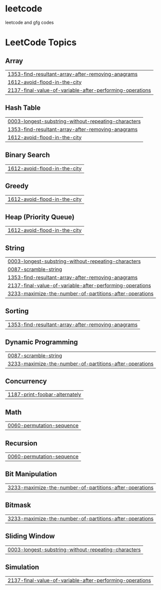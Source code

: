 # leetcode
leetcode and gfg codes

<!---LeetCode Topics Start-->
# LeetCode Topics
## Array
|  |
| ------- |
| [1353-find-resultant-array-after-removing-anagrams](https://github.com/Saumya-1008/leetcode/tree/master/1353-find-resultant-array-after-removing-anagrams) |
| [1612-avoid-flood-in-the-city](https://github.com/Saumya-1008/leetcode/tree/master/1612-avoid-flood-in-the-city) |
| [2137-final-value-of-variable-after-performing-operations](https://github.com/Saumya-1008/leetcode/tree/master/2137-final-value-of-variable-after-performing-operations) |
## Hash Table
|  |
| ------- |
| [0003-longest-substring-without-repeating-characters](https://github.com/Saumya-1008/leetcode/tree/master/0003-longest-substring-without-repeating-characters) |
| [1353-find-resultant-array-after-removing-anagrams](https://github.com/Saumya-1008/leetcode/tree/master/1353-find-resultant-array-after-removing-anagrams) |
| [1612-avoid-flood-in-the-city](https://github.com/Saumya-1008/leetcode/tree/master/1612-avoid-flood-in-the-city) |
## Binary Search
|  |
| ------- |
| [1612-avoid-flood-in-the-city](https://github.com/Saumya-1008/leetcode/tree/master/1612-avoid-flood-in-the-city) |
## Greedy
|  |
| ------- |
| [1612-avoid-flood-in-the-city](https://github.com/Saumya-1008/leetcode/tree/master/1612-avoid-flood-in-the-city) |
## Heap (Priority Queue)
|  |
| ------- |
| [1612-avoid-flood-in-the-city](https://github.com/Saumya-1008/leetcode/tree/master/1612-avoid-flood-in-the-city) |
## String
|  |
| ------- |
| [0003-longest-substring-without-repeating-characters](https://github.com/Saumya-1008/leetcode/tree/master/0003-longest-substring-without-repeating-characters) |
| [0087-scramble-string](https://github.com/Saumya-1008/leetcode/tree/master/0087-scramble-string) |
| [1353-find-resultant-array-after-removing-anagrams](https://github.com/Saumya-1008/leetcode/tree/master/1353-find-resultant-array-after-removing-anagrams) |
| [2137-final-value-of-variable-after-performing-operations](https://github.com/Saumya-1008/leetcode/tree/master/2137-final-value-of-variable-after-performing-operations) |
| [3233-maximize-the-number-of-partitions-after-operations](https://github.com/Saumya-1008/leetcode/tree/master/3233-maximize-the-number-of-partitions-after-operations) |
## Sorting
|  |
| ------- |
| [1353-find-resultant-array-after-removing-anagrams](https://github.com/Saumya-1008/leetcode/tree/master/1353-find-resultant-array-after-removing-anagrams) |
## Dynamic Programming
|  |
| ------- |
| [0087-scramble-string](https://github.com/Saumya-1008/leetcode/tree/master/0087-scramble-string) |
| [3233-maximize-the-number-of-partitions-after-operations](https://github.com/Saumya-1008/leetcode/tree/master/3233-maximize-the-number-of-partitions-after-operations) |
## Concurrency
|  |
| ------- |
| [1187-print-foobar-alternately](https://github.com/Saumya-1008/leetcode/tree/master/1187-print-foobar-alternately) |
## Math
|  |
| ------- |
| [0060-permutation-sequence](https://github.com/Saumya-1008/leetcode/tree/master/0060-permutation-sequence) |
## Recursion
|  |
| ------- |
| [0060-permutation-sequence](https://github.com/Saumya-1008/leetcode/tree/master/0060-permutation-sequence) |
## Bit Manipulation
|  |
| ------- |
| [3233-maximize-the-number-of-partitions-after-operations](https://github.com/Saumya-1008/leetcode/tree/master/3233-maximize-the-number-of-partitions-after-operations) |
## Bitmask
|  |
| ------- |
| [3233-maximize-the-number-of-partitions-after-operations](https://github.com/Saumya-1008/leetcode/tree/master/3233-maximize-the-number-of-partitions-after-operations) |
## Sliding Window
|  |
| ------- |
| [0003-longest-substring-without-repeating-characters](https://github.com/Saumya-1008/leetcode/tree/master/0003-longest-substring-without-repeating-characters) |
## Simulation
|  |
| ------- |
| [2137-final-value-of-variable-after-performing-operations](https://github.com/Saumya-1008/leetcode/tree/master/2137-final-value-of-variable-after-performing-operations) |
<!---LeetCode Topics End-->